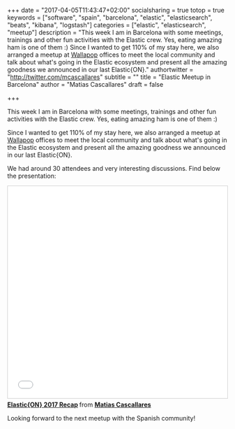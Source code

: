 +++
date = "2017-04-05T11:43:47+02:00"
socialsharing = true
totop = true
keywords = ["software", "spain", "barcelona", "elastic", "elasticsearch", "beats", "kibana", "logstash"]
categories = ["elastic", "elasticsearch", "meetup"]
description = "This week I am in Barcelona with some meetings, trainings and other fun activities with the Elastic crew. Yes, eating amazing ham is one of them :) Since I wanted to get 110% of my stay here, we also arranged a meetup at [Wallapop](https://www.wallapop.com) offices to meet the local community and talk about what's going in the Elastic ecosystem and present all the amazing goodness we announced in our last Elastic{ON}."
authortwitter = "http://twitter.com/mcascallares"
subtitle = ""
title = "Elastic Meetup in Barcelona"
author = "Matias Cascallares"
draft = false

+++

This week I am in Barcelona with some meetings, trainings and other fun activities with the Elastic crew. Yes, eating amazing ham is one of them :)

Since I wanted to get 110% of my stay here, we also arranged a meetup at [Wallapop](https://www.wallapop.com) offices to meet the local community and talk about what's going in the Elastic ecosystem and present all the amazing goodness we announced in our last Elastic{ON}.

We had around 30 attendees and very interesting discussions. Find below the presentation:

<iframe src="//www.slideshare.net/slideshow/embed_code/key/6uUyJ1tplxS7s0" width="595" height="485" frameborder="0" marginwidth="0" marginheight="0" scrolling="no" style="border:1px solid #CCC; border-width:1px; margin-bottom:5px; max-width: 100%;" allowfullscreen> </iframe> <div style="margin-bottom:5px"> <strong> <a href="//www.slideshare.net/MatiasCascallares/elasticon-2017-recap" title="Elastic{ON} 2017 Recap" target="_blank">Elastic{ON} 2017 Recap</a> </strong> from <strong><a target="_blank" href="//www.slideshare.net/MatiasCascallares">Matias Cascallares</a></strong> </div>

Looking forward to the next meetup with the Spanish community!

